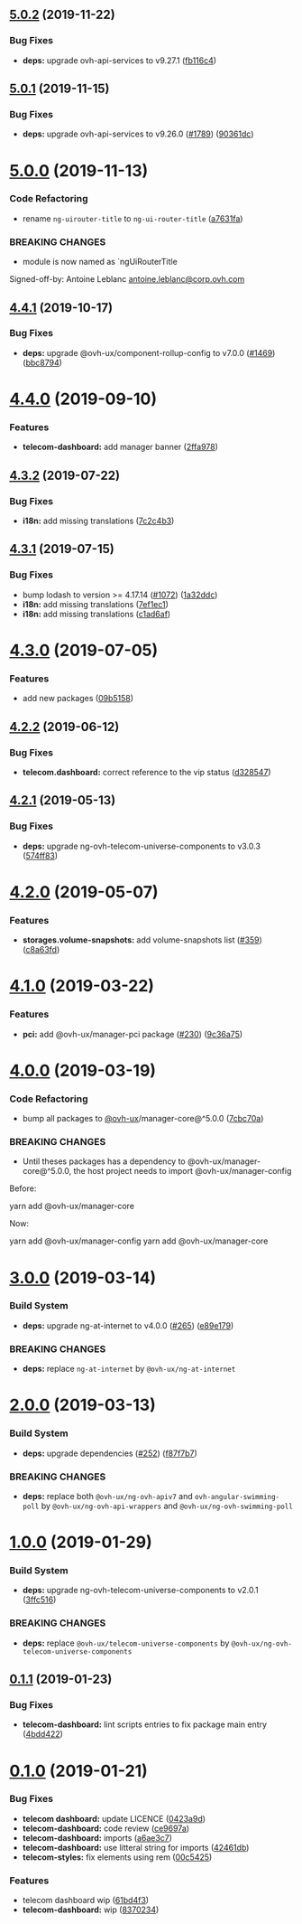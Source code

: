 ## [5.0.2](https://github.com/ovh/manager/compare/@ovh-ux/manager-telecom-dashboard@5.0.1...@ovh-ux/manager-telecom-dashboard@5.0.2) (2019-11-22)


### Bug Fixes

* **deps:** upgrade ovh-api-services to v9.27.1 ([fb116c4](https://github.com/ovh/manager/commit/fb116c4a0e9085c71e8fe1266b818f3464e5bc94))



## [5.0.1](https://github.com/ovh/manager/compare/@ovh-ux/manager-telecom-dashboard@5.0.0...@ovh-ux/manager-telecom-dashboard@5.0.1) (2019-11-15)


### Bug Fixes

* **deps:** upgrade ovh-api-services to v9.26.0 ([#1789](https://github.com/ovh/manager/issues/1789)) ([90361dc](https://github.com/ovh/manager/commit/90361dc945014853db1cf4535e2d5b89b67efbea))



# [5.0.0](https://github.com/ovh/manager/compare/@ovh-ux/manager-telecom-dashboard@4.4.1...@ovh-ux/manager-telecom-dashboard@5.0.0) (2019-11-13)


### Code Refactoring

* rename `ng-uirouter-title` to `ng-ui-router-title` ([a7631fa](https://github.com/ovh/manager/commit/a7631fac619f9052cac9ab7770bc31b8631b8285))


### BREAKING CHANGES

* module is now named as `ngUiRouterTitle

Signed-off-by: Antoine Leblanc <antoine.leblanc@corp.ovh.com>



## [4.4.1](https://github.com/ovh-ux/manager/compare/@ovh-ux/manager-telecom-dashboard@4.4.0...@ovh-ux/manager-telecom-dashboard@4.4.1) (2019-10-17)


### Bug Fixes

* **deps:** upgrade @ovh-ux/component-rollup-config to v7.0.0 ([#1469](https://github.com/ovh-ux/manager/issues/1469)) ([bbc8794](https://github.com/ovh-ux/manager/commit/bbc8794))



# [4.4.0](https://github.com/ovh-ux/manager/compare/@ovh-ux/manager-telecom-dashboard@4.3.2...@ovh-ux/manager-telecom-dashboard@4.4.0) (2019-09-10)


### Features

* **telecom-dashboard:** add manager banner ([2ffa978](https://github.com/ovh-ux/manager/commit/2ffa978))



## [4.3.2](https://github.com/ovh-ux/manager/compare/@ovh-ux/manager-telecom-dashboard@4.3.1...@ovh-ux/manager-telecom-dashboard@4.3.2) (2019-07-22)


### Bug Fixes

* **i18n:** add missing translations ([7c2c4b3](https://github.com/ovh-ux/manager/commit/7c2c4b3))



## [4.3.1](https://github.com/ovh-ux/manager/compare/@ovh-ux/manager-telecom-dashboard@4.3.0...@ovh-ux/manager-telecom-dashboard@4.3.1) (2019-07-15)


### Bug Fixes

* bump lodash to version >= 4.17.14 ([#1072](https://github.com/ovh-ux/manager/issues/1072)) ([1a32ddc](https://github.com/ovh-ux/manager/commit/1a32ddc))
* **i18n:** add missing translations ([7ef1ec1](https://github.com/ovh-ux/manager/commit/7ef1ec1))
* **i18n:** add missing translations ([c1ad6af](https://github.com/ovh-ux/manager/commit/c1ad6af))



# [4.3.0](https://github.com/ovh-ux/manager/compare/@ovh-ux/manager-telecom-dashboard@4.2.2...@ovh-ux/manager-telecom-dashboard@4.3.0) (2019-07-05)


### Features

* add new packages ([09b5158](https://github.com/ovh-ux/manager/commit/09b5158))



## [4.2.2](https://github.com/ovh-ux/manager/compare/@ovh-ux/manager-telecom-dashboard@4.2.1...@ovh-ux/manager-telecom-dashboard@4.2.2) (2019-06-12)


### Bug Fixes

* **telecom.dashboard:** correct reference to the vip status ([d328547](https://github.com/ovh-ux/manager/commit/d328547))



## [4.2.1](https://github.com/ovh-ux/manager/compare/@ovh-ux/manager-telecom-dashboard@4.2.0...@ovh-ux/manager-telecom-dashboard@4.2.1) (2019-05-13)


### Bug Fixes

* **deps:** upgrade ng-ovh-telecom-universe-components to v3.0.3 ([574ff83](https://github.com/ovh-ux/manager/commit/574ff83))



# [4.2.0](https://github.com/ovh-ux/manager/compare/@ovh-ux/manager-telecom-dashboard@4.1.0...@ovh-ux/manager-telecom-dashboard@4.2.0) (2019-05-07)


### Features

* **storages.volume-snapshots:** add volume-snapshots list ([#359](https://github.com/ovh-ux/manager/issues/359)) ([c8a63fd](https://github.com/ovh-ux/manager/commit/c8a63fd))



# [4.1.0](https://github.com/ovh-ux/manager/compare/@ovh-ux/manager-telecom-dashboard@4.0.0...@ovh-ux/manager-telecom-dashboard@4.1.0) (2019-03-22)


### Features

* **pci:** add @ovh-ux/manager-pci package ([#230](https://github.com/ovh-ux/manager/issues/230)) ([9c36a75](https://github.com/ovh-ux/manager/commit/9c36a75))



# [4.0.0](https://github.com/ovh-ux/manager/compare/@ovh-ux/manager-telecom-dashboard@3.0.0...@ovh-ux/manager-telecom-dashboard@4.0.0) (2019-03-19)


### Code Refactoring

* bump all packages to [@ovh-ux](https://github.com/ovh-ux)/manager-core@^5.0.0 ([7cbc70a](https://github.com/ovh-ux/manager/commit/7cbc70a))


### BREAKING CHANGES

* Until theses packages has a dependency to @ovh-ux/manager-core@^5.0.0, the host project needs to import @ovh-ux/manager-config

Before:

yarn add @ovh-ux/manager-core

Now:

yarn add @ovh-ux/manager-config
yarn add @ovh-ux/manager-core



# [3.0.0](https://github.com/ovh-ux/manager/compare/@ovh-ux/manager-telecom-dashboard@2.0.0...@ovh-ux/manager-telecom-dashboard@3.0.0) (2019-03-14)


### Build System

* **deps:** upgrade ng-at-internet to v4.0.0 ([#265](https://github.com/ovh-ux/manager/issues/265)) ([e89e179](https://github.com/ovh-ux/manager/commit/e89e179))


### BREAKING CHANGES

* **deps:** replace `ng-at-internet` by `@ovh-ux/ng-at-internet`



# [2.0.0](https://github.com/ovh-ux/manager/compare/@ovh-ux/manager-telecom-dashboard@1.0.0...@ovh-ux/manager-telecom-dashboard@2.0.0) (2019-03-13)


### Build System

* **deps:** upgrade dependencies ([#252](https://github.com/ovh-ux/manager/issues/252)) ([f87f7b7](https://github.com/ovh-ux/manager/commit/f87f7b7))


### BREAKING CHANGES

* **deps:** replace both `@ovh-ux/ng-ovh-apiv7` and `ovh-angular-swimming-poll` by `@ovh-ux/ng-ovh-api-wrappers` and `@ovh-ux/ng-ovh-swimming-poll`



# [1.0.0](https://github.com/ovh-ux/manager/compare/@ovh-ux/manager-telecom-dashboard@0.1.1...@ovh-ux/manager-telecom-dashboard@1.0.0) (2019-01-29)


### Build System

* **deps:** upgrade ng-ovh-telecom-universe-components to v2.0.1 ([3ffc516](https://github.com/ovh-ux/manager/commit/3ffc516))


### BREAKING CHANGES

* **deps:** replace `@ovh-ux/telecom-universe-components` by `@ovh-ux/ng-ovh-telecom-universe-components`



## [0.1.1](https://github.com/ovh-ux/manager/compare/@ovh-ux/manager-telecom-dashboard@0.1.0...@ovh-ux/manager-telecom-dashboard@0.1.1) (2019-01-23)


### Bug Fixes

* **telecom-dashboard:** lint scripts entries to fix package main entry ([4bdd422](https://github.com/ovh-ux/manager/commit/4bdd422))



# [0.1.0](https://github.com/ovh-ux/manager/compare/@ovh-ux/manager-telecom-dashboard@0.0.0...@ovh-ux/manager-telecom-dashboard@0.1.0) (2019-01-21)


### Bug Fixes

* **telecom dashboard:** update LICENCE ([0423a9d](https://github.com/ovh-ux/manager/commit/0423a9d))
* **telecom-dashboard:** code review ([ce9697a](https://github.com/ovh-ux/manager/commit/ce9697a))
* **telecom-dashboard:** imports ([a6ae3c7](https://github.com/ovh-ux/manager/commit/a6ae3c7))
* **telecom-dashboard:** use litteral string for imports ([42461db](https://github.com/ovh-ux/manager/commit/42461db))
* **telecom-styles:** fix elements using rem ([00c5425](https://github.com/ovh-ux/manager/commit/00c5425))


### Features

* telecom dashboard wip ([61bd4f3](https://github.com/ovh-ux/manager/commit/61bd4f3))
* **telecom-dashboard:** wip ([8370234](https://github.com/ovh-ux/manager/commit/8370234))



